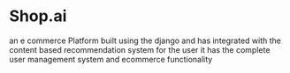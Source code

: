 # Shop.ai
an e commerce Platform built using the django and has integrated with the content based recommendation system for the user it has the complete user management system and  ecommerce functionality




